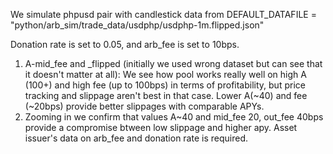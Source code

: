 We simulate phpusd pair with candlestick data from DEFAULT_DATAFILE = "python/arb_sim/trade_data/usdphp/usdphp-1m.flipped.json"

Donation rate is set to 0.05, and arb_fee is set to 10bps.

1. A-mid_fee and _flipped (initially we used wrong dataset but can see that it doesn't matter at all):
We see how pool works really well on high A (100+) and high fee (up to 100bps) in terms of profitability, but price tracking and slippage aren't best in that case.
Lower A(~40) and fee (~20bps) provide better slippages with comparable APYs.
2. Zooming in we confirm that values A~40 and mid_fee 20, out_fee 40bps provide a compromise btween low slippage and higher apy. Asset issuer's data on arb_fee and donation rate is required.